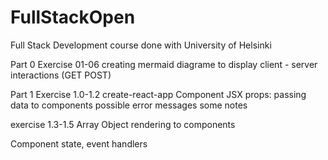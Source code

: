 # FullStackOpen
Full Stack Development course done with University of Helsinki

Part 0 Exercise 01-06 
creating mermaid diagrame to display client - server interactions (GET POST)

Part 1 Exercise 1.0-1.2
create-react-app
Component
JSX
props: passing data to components
possible error messages 
some notes

exercise 1.3-1.5
Array 
Object
rendering to components


Component state, event handlers